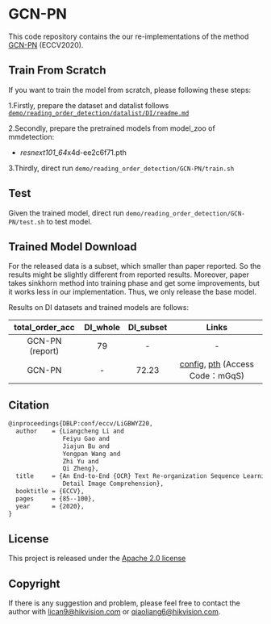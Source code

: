 # GCN-PN

This code repository contains the our re-implementations of the method 
[GCN-PN](https://www.ecva.net/papers/eccv_2020/papers_ECCV/papers/123700086.pdf)
 (ECCV2020).

## Train From Scratch

If you want to train the model from scratch, please following these steps:

1.Firstly, prepare the dataset and datalist follows [`demo/reading_order_detection/datalist/DI/readme.md`](../datalist/DI/readme.md) 

2.Secondly, prepare the pretrained models from model_zoo of mmdetection:

-   *resnext101_64*x4d-ee2c6f71.pth

3.Thirdly, direct run `demo/reading_order_detection/GCN-PN/train.sh`

## Test

Given the trained model, direct run `demo/reading_order_detection/GCN-PN/test.sh` to test model.

## Trained Model Download

For the released data is a subset, which smaller than paper reported. So the results might be slightly different from reported results. Moreover, paper takes sinkhorn method into training phase and get some improvements, but it works less in our implementation. Thus, we only release the base model. 

Results on DI datasets and trained models are follows:

|   total_order_acc   | DI_whole | DI_subset | Links       |
| :---------:        | :------: | :--------: | :---------: |
| GCN-PN (report) |  79   |    -       | -   |
| GCN-PN   |  -    |   72.23   | [config](config/gcn_pn_di.py), [pth](https://one.hikvision.com/#/link/HP35hrUwq0BNRqXGpnhM) (Access Code：mGqS) |



## Citation

``` markdown
@inproceedings{DBLP:conf/eccv/LiGBWYZ20,
  author    = {Liangcheng Li and
               Feiyu Gao and
               Jiajun Bu and
               Yongpan Wang and
               Zhi Yu and
               Qi Zheng},
  title     = {An End-to-End {OCR} Text Re-organization Sequence Learning for Rich-Text
               Detail Image Comprehension},
  booktitle = {ECCV},
  pages     = {85--100},
  year      = {2020},
}
```

## License

This project is released under the [Apache 2.0 license](../../../davar_ocr/LICENSE)

## Copyright

If there is any suggestion and problem, please feel free to contact the author with lican9@hikvision.com or qiaoliang6@hikvision.com.